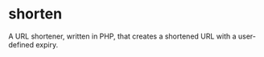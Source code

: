# shorten
A URL shortener, written in PHP, that creates a shortened URL with a user-defined expiry.
